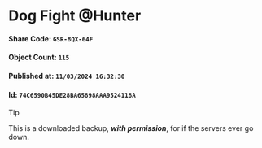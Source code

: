 # Dog Fight @Hunter

#### Share Code: ```GSR-8QX-64F```
#### Object Count: ```115```
#### Published at: ```11/03/2024 16:32:30```
#### Id: ```74C6590B45DE28BA65898AAA9524118A```

> [!TIP]
> This is a downloaded backup, ***with permission***, for if the servers ever go down.
